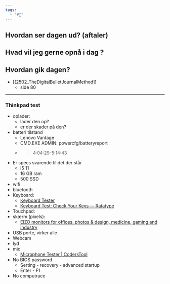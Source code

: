 ```yaml
---
tags:
  - "#📅"
---
```

## Hvordan ser dagen ud? (aftaler)


## Hvad vil jeg gerne opnå i dag ?


## Hvordan gik dagen?
* [[2502_TheDigitalBulletJournalMethod]]
	- side 80
___
### Thinkpad test
- oplader: 
	- lader den op?
	- er der skader på den?
- batteri tilstand 
	- Lenovo Vantage
	- CMD.EXE ADMIN: powercfg/batteryreport
	- > 4:04:29-5:14:43
- Er specs svarende til det der står 
	- i5 11 
	- 16 GB ram 
	- 500 SSD 
- wifi 
- bluetooth
- Keyboard: 
	- [Keyboard Tester](https://www.keyboardtester.com/tester.html)
	- [Keyboard Test: Check Your Keys — Ratatype](https://www.ratatype.com/keyboard-test/)
- Touchpad:
- skærm (pixels):
	- [EIZO monitors for offices, photos & design, medicine, gaming and industry](https://www.eizo.be/monitor-test/)
- USB porte, virker alle 
- Webcam 
- lyd 
- mic 
	- [Microphone Tester \| CodersTool](https://www.coderstool.com/microphone-tester)
- No BIOS password
	- Serting - recovery - advanced startup
	- Enter - F1
- No computrace